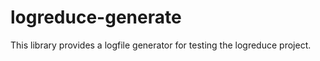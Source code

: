 logreduce-generate
==================

This library provides a logfile generator for testing the logreduce project.
